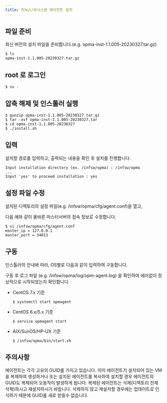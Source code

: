```yaml
---
title: 리눅스/유닉스용 에이전트 설치
---
```


## 파일 준비

최신 버전의 설치 파일을 준비합니다.(e.g. opma-inst-1.1.005-20230327.tar.gz)

```
$ ls
opma-inst-1.1.005-20230327.tar.gz
```

## root 로 로그인

```
$ su -
```

## 압축 해제 및 인스톨러 실행

```
$ gunzip opma-inst-1.1.005-20230327.tar.gz
$ tar -xvf opma-inst-1.1.005-20230327.tar
$ cd opma-inst-1.1.005-20230327
$ ./install.sh
```

## 입력

설치할 경로를 입력하고, 출력되는 내용을 확인 후 설치를 진행합니다.

```
Input installation directory (ex. /infsw/opma) : /infsw/opma
...
Input 'yes' to proceed installation : yes
```

## 설정 파일 수정

설치된 디렉토리의 설정 파일(e.g. /infsw/opma/cfg/agent.conf)을 열고,

다음 예와 같이 올바른 마스터서버의 접속 정보로 수정합니다.

```
$ vi /infsw/opma/cfg/agent.conf
master_ip = 127.0.0.1
master_port = 34813
```

## 구동

인스톨러의 안내에 따라, OS별로 다음과 같이 입력하여 구동합니다.

구동 후 로그 파일 (e.g. /infsw/opma/log/opm-agent.log) 을 확인하여 에러없이 정상적으로 시작되었는지 확인합니다.

- CentOS 7.x 기준
  ```
  $ systemctl start opmagent
  ```

- CentOS 6.x/5.x 기준
  ```
  $ service opmagent start
  ```

- AIX/SunOS/HP-UX 기준
  ```
  $ /infsw/opma/bin/start.sh
  ```

## 주의사항

에이전트는 각각 고유의 GUID를 가지고 있습니다. 이미 에이전트가 설치되어 있는 VM을 복제하여 생성하거나 또는 설치된 에이전트를 복사하여 설치할 경우 에이전트의 GUID도 복제되어 오동작이 발생하게 됩니다. 복제된 에이전트는 삭제(디렉토리 전체 삭제)하시고 재설치하시기 바랍니다. 삭제하지 않고 재설치할 경우에는 업데이트로 인식하기 때문에 GUID를 새로 받을수 없습니다.
